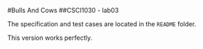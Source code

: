 #Bulls And Cows
##CSCI1030 - lab03

The specification and test cases are located in the `README` folder.

This version works perfectly.  
